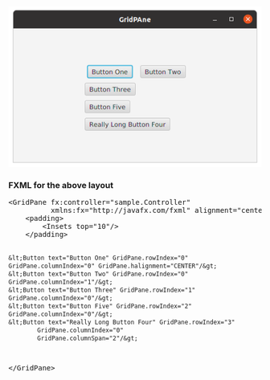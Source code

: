 <p align="center"><img src="GridPane.png"></p>
<h3>FXML for the above layout</h3>
<pre>
&lt;GridPane fx:controller="sample.Controller"
          xmlns:fx="http://javafx.com/fxml" alignment="center" hgap="10" vgap="10" gridLinesVisible="false"&gt;
    &lt;padding&gt;
        &lt;Insets top="10"/&gt;
    &lt;/padding&gt;
    
    &lt;Button text="Button One" GridPane.rowIndex="0" GridPane.columnIndex="0" GridPane.halignment="CENTER"/&gt;
    &lt;Button text="Button Two" GridPane.rowIndex="0" GridPane.columnIndex="1"/&gt;
    &lt;Button text="Button Three" GridPane.rowIndex="1" GridPane.columnIndex="0"/&gt;
    &lt;Button text="Button Five" GridPane.rowIndex="2" GridPane.columnIndex="0"/&gt;
    &lt;Button text="Really Long Button Four" GridPane.rowIndex="3"
            GridPane.columnIndex="0"
            GridPane.columnSpan="2"/&gt;
&lt;/GridPane&gt;
</pre>
